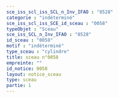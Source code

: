 ```yaml
---
sce_iss_scl_iss_SCL_n_Inv_IFAO : "8528"
categorie : "indéterminé"
sce_iss_scl_iss_SCE_id_sceau : "0058"
typeObjet : "Sceau"
sce_iss_SCL_n_Inv_IFAO : "8528"
id_sceau : "0058"
motif : "indéterminé"
type_sceau : "cylindre"
title: sceau n°0058
empreinte: ""
id_notice: 0058
layout: notice_sceau
type: sceau
partie: 1
---
```

